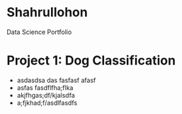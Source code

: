# Shahrullohon
Data Science Portfolio


# Project 1: Dog Classification
* asdasdsa das fasfasf afasf 
* asfas fasdflfha;flka
* akjfhgas;df/kjalsdfa
* a;fjkhad;f/asdlfasdfs
